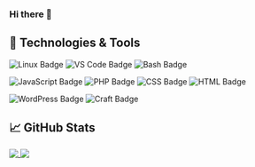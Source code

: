 ### Hi there 👋

<!--
**andrewgillingham/andrewgillingham** is a ✨ _special_ ✨ repository because its `README.md` (this file) appears on your GitHub profile.

Here are some ideas to get you started:

- 🔭 I’m currently working on ...
- 🌱 I’m currently learning ...
- 👯 I’m looking to collaborate on ...
- 🤔 I’m looking for help with ...
- 💬 Ask me about ...
- 📫 How to reach me: ...
- 😄 Pronouns: ...
- ⚡ Fun fact: ...
-->

## 🔧 Technologies & Tools

![Linux Badge](https://img.shields.io/badge/OS-Linux-informational?style=flat&logo=linux&logoColor=white&color=2bbc8a)
![VS Code Badge](https://img.shields.io/badge/Editor-vscode-informational?style=flat&logo=visual-studio-code&logoColor=white&color=2bbc8a)
![Bash Badge](https://img.shields.io/badge/Shell-Bash-informational?style=flat&logo=gnu-bash&logoColor=white&color=2bbc8a)


![JavaScript Badge](https://img.shields.io/badge/Code-JavaScript-informational?style=flat&logo=javascript&logoColor=white&color=2bbc8a)
![PHP Badge](https://img.shields.io/badge/Code-PHP-informational?style=flat&logo=php&logoColor=white&color=2bbc8a)
![CSS Badge](https://img.shields.io/badge/Code-CSS-informational?style=flat&logo=css3&logoColor=white&color=2bbc8a)
![HTML Badge](https://img.shields.io/badge/Code-HTML-informational?style=flat&logo=html5&logoColor=white&color=2bbc8a)


![WordPress Badge](https://img.shields.io/badge/CMS-WordPress-informational?style=flat&logo=wordpress&logoColor=white&color=2bbc8a)
![Craft Badge](https://img.shields.io/badge/CMS-Craft-informational?style=flat&logo=craft-cms&logoColor=white&color=2bbc8a)

## &#x1f4c8; GitHub Stats

<a href="https://github.com/MartinHeinz/MartinHeinz">
  <img align="top" src="https://github-readme-stats.vercel.app/api?username=andrewgillingham&hide=stars&count_private=true&theme=cobalt" />
</a>
<a href="https://github.com/MartinHeinz/MartinHeinz">
  <img align="top" src="https://github-readme-stats.vercel.app/api/top-langs?username=andrewgillingham&theme=cobalt&layout=compact" />
</a>